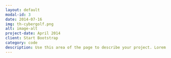 ```yaml
---
layout: default
modal-id: 3
date: 2014-07-16
img: th-cybergolf.png
alt: image-alt
project-date: April 2014
client: Start Bootstrap
category: code
description: Use this area of the page to describe your project. Lorem ipsum dolor sit amet, consectetur adipisicing elit. Mollitia neque assumenda ipsam nihil, molestias magnam, recusandae quos quis inventore quisquam velit asperiores, vitae? Reprehenderit soluta, eos quod consequuntur itaque. Nam.
---
```

